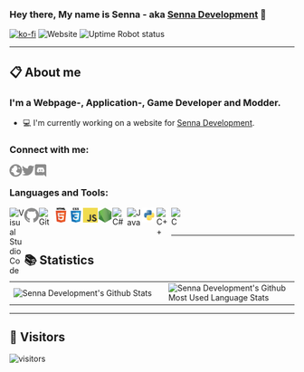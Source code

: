 ### Hey there, My name is Senna - aka [Senna Development][website] 👋
[![ko-fi](https://ko-fi.com/img/githubbutton_sm.svg)](https://ko-fi.com/L4L1CBIJQ)
![Website](https://img.shields.io/website?down_color=Red&down_message=Down&label=Senna%20Development%20Website&logo=html5&style=for-the-badge&up_message=Online&url=https%3A%2F%2Fsennadevelopment.github.io%2F)
![Uptime Robot status](https://img.shields.io/uptimerobot/status/m785593133-4b4bb32c389b97490899281a?label=Hawk%20Discord%20Bot&logo=discord&style=for-the-badge)

---



## 📋 About me

### I'm a Webpage-, Application-, Game Developer and Modder.
- 💻 I'm currently working on a website for [Senna Development][website].

### Connect with me:
[<img align="left" alt="SennaDevelopment.github.io" width="22px" src="./globe.png"/>][website]
[<img align="left" alt="SennaDevelopment | Twitter" width="22px" src="./twitter.png"/>][twitter]
[<img align="left" alt="SennaDevelopment | Discord" width="22px" src="./discord.png"/>][discord]

<br/>

### Languages and Tools:

<img align="left" alt="Visual Studio Code" width="26px" src="https://upload.wikimedia.org/wikipedia/commons/thumb/9/9a/Visual_Studio_Code_1.35_icon.svg/64px-Visual_Studio_Code_1.35_icon.png"/>
<img align="left" alt="GitHub" width="26px" src="./github.png"/>
<img align="left" alt="Git" width="26px" src="https://upload.wikimedia.org/wikipedia/commons/thumb/3/3f/Git_icon.svg/1024px-Git_icon.svg.png"/>
<img align="left" alt="HTML5" width="26px" src="https://raw.githubusercontent.com/github/explore/80688e429a7d4ef2fca1e82350fe8e3517d3494d/topics/html/html.png"/>
<img align="left" alt="CSS" width="26px" src="https://raw.githubusercontent.com/github/explore/80688e429a7d4ef2fca1e82350fe8e3517d3494d/topics/css/css.png"/>
<img align="left" alt="JavaScript" width="26px" src="https://raw.githubusercontent.com/github/explore/80688e429a7d4ef2fca1e82350fe8e3517d3494d/topics/javascript/javascript.png"/>
<img align="left" alt="Node.js" width="26px" src="https://raw.githubusercontent.com/github/explore/80688e429a7d4ef2fca1e82350fe8e3517d3494d/topics/nodejs/nodejs.png"/>
<img align="left" alt="C#" width="26px" src="https://cdn.iconscout.com/icon/free/png-512/csharp-1-1175241.png"/>
<img align="left" alt="Java" width="26px" src="https://images.vexels.com/media/users/3/166401/isolated/lists/b82aa7ac3f736dd78570dd3fa3fa9e24-java-programming-language-icon.png"/>
<img align="left" alt="Python" width="26px" src="https://raw.githubusercontent.com/github/explore/80688e429a7d4ef2fca1e82350fe8e3517d3494d/topics/python/python.png"/>
<img align="left" alt="C++" width="26px" src="https://upload.wikimedia.org/wikipedia/commons/thumb/1/18/ISO_C%2B%2B_Logo.svg/800px-ISO_C%2B%2B_Logo.svg.png"/>
<img align="left" alt="C" width="26px" src="https://www.pngkit.com/png/full/101-1010012_c-programming-icon-c-programming-language-logo.png"/>

<br/>
<br/>

---



## 📚 Statistics

<div height="210px">
  <table><tr>
    <td width="50%">
        <img alt="Senna Development's Github Stats" src="https://github-readme-stats.senna.vercel.app/api?username=SennaDevelopment&layout=compact&bg_color=30,904e95,e96443&title_color=fff&text_color=fff&icon_color=fff&show_icons=true&count_private=true" />
    </td>
    <td width="42%" style="vertical-align: top;">
        <img alt="Senna Development's Github Most Used Language Stats" src="https://github-readme-stats.senna.vercel.app/api/top-langs/?username=SennaDevelopment&langs_count=8&layout=compact&bg_color=30,e96443,904e95&title_color=fff&text_color=fff&icon_color=fff&count_private=true" />
    </td>
    </tr>
    </table>
</div>

[website]: https://sennadevelopment.github.io/
[twitter]: https://twitter.com/Senna_Dev/
[discord]: https://discord.com/invite/sennadevelopment

---



## 👀 Visitors

![visitors](https://visitor-badge.glitch.me/badge?page_id=github-com-SennaDevelopment)
